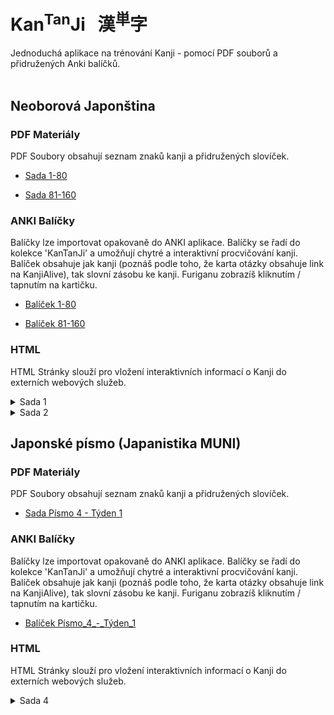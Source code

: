 
# Kan<sup>Tan</sup>Ji &nbsp; 漢<sup>単</sup>字
Jednoduchá aplikace na trénování Kanji - pomocí PDF souborů a přidružených Anki balíčků.
<br><br>

## Neoborová Japonština

### PDF Materiály
PDF Soubory obsahují seznam znaků kanji a přidružených slovíček.
 - <a href="static/1/1/1-80.pdf">Sada 1-80</a>

 - <a href="static/1/2/81-160.pdf">Sada 81-160</a>


### ANKI Balíčky
Balíčky lze importovat opakovaně do ANKI aplikace. Balíčky se řadí do kolekce 'KanTanJi' 
a umožňují chytré a interaktivní procvičování kanji. Balíček obsahuje jak kanji (poznáš podle
toho, že karta otázky obsahuje link na KanjiAlive), tak slovní zásobu ke kanji.
Furiganu zobrazíš kliknutím / tapnutím na kartičku.
 - <a href="static/1/1/1-80.apkg">Balíček 1-80</a>

 - <a href="static/1/2/81-160.apkg">Balíček 81-160</a>


### HTML
HTML Stránky slouží pro vložení interaktivních informací o Kanji do externích webových služeb.

<details>
  <summary>
  Sada 1
  </summary>
            
  - <a href="static/1/1/十.html">Kanji 十</a>

  - <a href="static/1/1/九.html">Kanji 九</a>

  - <a href="static/1/1/右.html">Kanji 右</a>

  - <a href="static/1/1/七.html">Kanji 七</a>

  - <a href="static/1/1/千.html">Kanji 千</a>

  - <a href="static/1/1/小.html">Kanji 小</a>

  - <a href="static/1/1/八.html">Kanji 八</a>

  - <a href="static/1/1/大.html">Kanji 大</a>

  - <a href="static/1/1/五.html">Kanji 五</a>

  - <a href="static/1/1/上.html">Kanji 上</a>

  - <a href="static/1/1/四.html">Kanji 四</a>

  - <a href="static/1/1/下.html">Kanji 下</a>

  - <a href="static/1/1/中.html">Kanji 中</a>

  - <a href="static/1/1/三.html">Kanji 三</a>

  - <a href="static/1/1/百.html">Kanji 百</a>

  - <a href="static/1/1/一.html">Kanji 一</a>

  - <a href="static/1/1/月.html">Kanji 月</a>

  - <a href="static/1/1/左.html">Kanji 左</a>

  - <a href="static/1/1/六.html">Kanji 六</a>

  - <a href="static/1/1/二.html">Kanji 二</a>
</details>

<details>
  <summary>
  Sada 2
  </summary>
            
  - <a href="static/1/2/考.html">Kanji 考</a>

  - <a href="static/1/2/色.html">Kanji 色</a>

  - <a href="static/1/2/図.html">Kanji 図</a>

  - <a href="static/1/2/馬.html">Kanji 馬</a>

  - <a href="static/1/2/牛.html">Kanji 牛</a>

  - <a href="static/1/2/才.html">Kanji 才</a>

  - <a href="static/1/2/思.html">Kanji 思</a>

  - <a href="static/1/2/知.html">Kanji 知</a>

  - <a href="static/1/2/麦.html">Kanji 麦</a>

  - <a href="static/1/2/教.html">Kanji 教</a>

  - <a href="static/1/2/晴.html">Kanji 晴</a>

  - <a href="static/1/2/米.html">Kanji 米</a>

  - <a href="static/1/2/元.html">Kanji 元</a>

  - <a href="static/1/2/茶.html">Kanji 茶</a>

  - <a href="static/1/2/工.html">Kanji 工</a>

  - <a href="static/1/2/肉.html">Kanji 肉</a>

  - <a href="static/1/2/羽.html">Kanji 羽</a>

  - <a href="static/1/2/魚.html">Kanji 魚</a>

  - <a href="static/1/2/鳴.html">Kanji 鳴</a>

  - <a href="static/1/2/食.html">Kanji 食</a>

  - <a href="static/1/2/理.html">Kanji 理</a>

  - <a href="static/1/2/算.html">Kanji 算</a>

  - <a href="static/1/2/鳥.html">Kanji 鳥</a>

  - <a href="static/1/2/作.html">Kanji 作</a>
</details>




## Japonské písmo (Japanistika MUNI)

### PDF Materiály
PDF Soubory obsahují seznam znaků kanji a přidružených slovíček.
 - <a href="static/2/4/Písmo 4 - Týden 1 .pdf">Sada Písmo 4 - Týden 1 </a>


### ANKI Balíčky
Balíčky lze importovat opakovaně do ANKI aplikace. Balíčky se řadí do kolekce 'KanTanJi' 
a umožňují chytré a interaktivní procvičování kanji. Balíček obsahuje jak kanji (poznáš podle
toho, že karta otázky obsahuje link na KanjiAlive), tak slovní zásobu ke kanji.
Furiganu zobrazíš kliknutím / tapnutím na kartičku.
 - <a href="static/2/4/Písmo_4_-_Týden_1.apkg">Balíček Písmo_4_-_Týden_1</a>


### HTML
HTML Stránky slouží pro vložení interaktivních informací o Kanji do externích webových služeb.

<details>
  <summary>
  Sada 4
  </summary>
            
  - <a href="static/2/4/服.html">Kanji 服</a>

  - <a href="static/2/4/台.html">Kanji 台</a>

  - <a href="static/2/4/辞.html">Kanji 辞</a>

  - <a href="static/2/4/器.html">Kanji 器</a>

  - <a href="static/2/4/願.html">Kanji 願</a>

  - <a href="static/2/4/知.html">Kanji 知</a>

  - <a href="static/2/4/営.html">Kanji 営</a>

  - <a href="static/2/4/押.html">Kanji 押</a>

  - <a href="static/2/4/由.html">Kanji 由</a>

  - <a href="static/2/4/割.html">Kanji 割</a>

  - <a href="static/2/4/誌.html">Kanji 誌</a>

  - <a href="static/2/4/求.html">Kanji 求</a>

  - <a href="static/2/4/引.html">Kanji 引</a>

  - <a href="static/2/4/取.html">Kanji 取</a>

  - <a href="static/2/4/紙.html">Kanji 紙</a>

  - <a href="static/2/4/自.html">Kanji 自</a>

  - <a href="static/2/4/具.html">Kanji 具</a>

  - <a href="static/2/4/窓.html">Kanji 窓</a>

  - <a href="static/2/4/用.html">Kanji 用</a>

  - <a href="static/2/4/雑.html">Kanji 雑</a>
</details>
